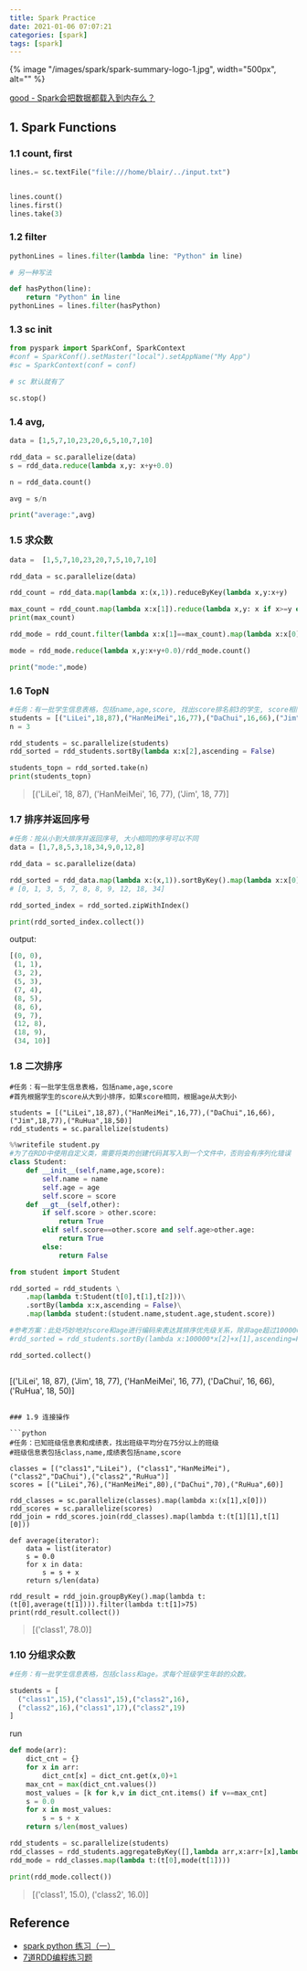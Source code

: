 ```yaml
---
title: Spark Practice
date: 2021-01-06 07:07:21
categories: [spark]
tags: [spark]
---
```


{% image "/images/spark/spark-summary-logo-1.jpg", width="500px", alt="" %}

[good - Spark会把数据都载入到内存么？](https://www.jianshu.com/p/b70fe63a77a8)

<!-- more -->

## 1. Spark Functions

### 1.1 count, first

```python
lines.= sc.textFile("file:///home/blair/../input.txt")


lines.count()
lines.first()
lines.take(3)
```

### 1.2 filter

```python
pythonLines = lines.filter(lambda line: "Python" in line)

# 另一种写法

def hasPython(line):
    return "Python" in line
pythonLines = lines.filter(hasPython)
```

### 1.3 sc init

```python
from pyspark import SparkConf, SparkContext
#conf = SparkConf().setMaster("local").setAppName("My App")
#sc = SparkContext(conf = conf)

# sc 默认就有了

sc.stop()
```

### 1.4 avg, 

```python
data = [1,5,7,10,23,20,6,5,10,7,10]

rdd_data = sc.parallelize(data)
s = rdd_data.reduce(lambda x,y: x+y+0.0)

n = rdd_data.count()

avg = s/n

print("average:",avg)
```

### 1.5 求众数

```python
data =  [1,5,7,10,23,20,7,5,10,7,10]

rdd_data = sc.parallelize(data)

rdd_count = rdd_data.map(lambda x:(x,1)).reduceByKey(lambda x,y:x+y)

max_count = rdd_count.map(lambda x:x[1]).reduce(lambda x,y: x if x>=y else y)
print(max_count)

rdd_mode = rdd_count.filter(lambda x:x[1]==max_count).map(lambda x:x[0])

mode = rdd_mode.reduce(lambda x,y:x+y+0.0)/rdd_mode.count()

print("mode:",mode)
```

### 1.6 TopN

```python
#任务：有一批学生信息表格，包括name,age,score, 找出score排名前3的学生, score相同可以任取
students = [("LiLei",18,87),("HanMeiMei",16,77),("DaChui",16,66),("Jim",18,77),("RuHua",18,50)]
n = 3

rdd_students = sc.parallelize(students)
rdd_sorted = rdd_students.sortBy(lambda x:x[2],ascending = False)

students_topn = rdd_sorted.take(n)
print(students_topn)
```

> [('LiLei', 18, 87), ('HanMeiMei', 16, 77), ('Jim', 18, 77)]

### 1.7 排序并返回序号

```python
#任务：按从小到大排序并返回序号, 大小相同的序号可以不同
data = [1,7,8,5,3,18,34,9,0,12,8]

rdd_data = sc.parallelize(data)

rdd_sorted = rdd_data.map(lambda x:(x,1)).sortByKey().map(lambda x:x[0]) 
# [0, 1, 3, 5, 7, 8, 8, 9, 12, 18, 34]

rdd_sorted_index = rdd_sorted.zipWithIndex()

print(rdd_sorted_index.collect())
```

output:

```python
[(0, 0),
 (1, 1),
 (3, 2),
 (5, 3),
 (7, 4),
 (8, 5),
 (8, 6),
 (9, 7),
 (12, 8),
 (18, 9),
 (34, 10)]
```

### 1.8 二次排序

```
#任务：有一批学生信息表格，包括name,age,score
#首先根据学生的score从大到小排序，如果score相同，根据age从大到小

students = [("LiLei",18,87),("HanMeiMei",16,77),("DaChui",16,66),("Jim",18,77),("RuHua",18,50)]
rdd_students = sc.parallelize(students)
```

```python
%%writefile student.py
#为了在RDD中使用自定义类，需要将类的创建代码其写入到一个文件中，否则会有序列化错误
class Student:
    def __init__(self,name,age,score):
        self.name = name
        self.age = age
        self.score = score
    def __gt__(self,other):
        if self.score > other.score:
            return True
        elif self.score==other.score and self.age>other.age:
            return True
        else:
            return False
```

```python
from student import Student

rdd_sorted = rdd_students \
    .map(lambda t:Student(t[0],t[1],t[2]))\
    .sortBy(lambda x:x,ascending = False)\
    .map(lambda student:(student.name,student.age,student.score))

#参考方案：此处巧妙地对score和age进行编码来表达其排序优先级关系，除非age超过100000，以下逻辑无错误。
#rdd_sorted = rdd_students.sortBy(lambda x:100000*x[2]+x[1],ascending=False)

rdd_sorted.collect()
```

> ```
[('LiLei', 18, 87),
 ('Jim', 18, 77),
 ('HanMeiMei', 16, 77),
 ('DaChui', 16, 66),
 ('RuHua', 18, 50)]
```

### 1.9 连接操作

```python
#任务：已知班级信息表和成绩表，找出班级平均分在75分以上的班级
#班级信息表包括class,name,成绩表包括name,score

classes = [("class1","LiLei"), ("class1","HanMeiMei"),("class2","DaChui"),("class2","RuHua")]
scores = [("LiLei",76),("HanMeiMei",80),("DaChui",70),("RuHua",60)]

rdd_classes = sc.parallelize(classes).map(lambda x:(x[1],x[0]))
rdd_scores = sc.parallelize(scores)
rdd_join = rdd_scores.join(rdd_classes).map(lambda t:(t[1][1],t[1][0]))

def average(iterator):
    data = list(iterator)
    s = 0.0
    for x in data:
        s = s + x
    return s/len(data)

rdd_result = rdd_join.groupByKey().map(lambda t:(t[0],average(t[1]))).filter(lambda t:t[1]>75)
print(rdd_result.collect())
```

> [('class1', 78.0)]

### 1.10 分组求众数

```python
#任务：有一批学生信息表格，包括class和age。求每个班级学生年龄的众数。

students = [
  ("class1",15),("class1",15),("class2",16),
  ("class2",16),("class1",17),("class2",19)
]
```

run

```python
def mode(arr):
    dict_cnt = {}
    for x in arr:
        dict_cnt[x] = dict_cnt.get(x,0)+1
    max_cnt = max(dict_cnt.values())
    most_values = [k for k,v in dict_cnt.items() if v==max_cnt]
    s = 0.0
    for x in most_values:
        s = s + x
    return s/len(most_values)

rdd_students = sc.parallelize(students)
rdd_classes = rdd_students.aggregateByKey([],lambda arr,x:arr+[x],lambda arr1,arr2:arr1+arr2)
rdd_mode = rdd_classes.map(lambda t:(t[0],mode(t[1])))

print(rdd_mode.collect())
```

> [('class1', 15.0), ('class2', 16.0)]

## Reference

- [spark python 练习（一）](https://blog.csdn.net/Anne999/article/details/70157538)
- [7道RDD编程练习题](https://my.oschina.net/u/4592076/blog/4869988)
